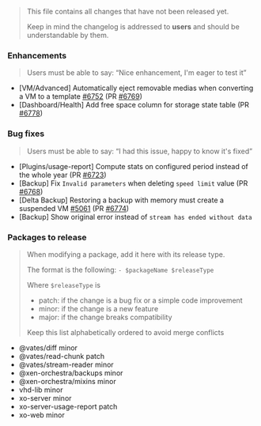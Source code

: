 > This file contains all changes that have not been released yet.
>
> Keep in mind the changelog is addressed to **users** and should be
> understandable by them.

### Enhancements

> Users must be able to say: “Nice enhancement, I'm eager to test it”

- [VM/Advanced] Automatically eject removable medias when converting a VM to a template [#6752](https://github.com/vatesfr/xen-orchestra/issues/6752) (PR [#6769](https://github.com/vatesfr/xen-orchestra/pull/6769))
- [Dashboard/Health] Add free space column for storage state table (PR [#6778](https://github.com/vatesfr/xen-orchestra/pull/6778))

### Bug fixes

> Users must be able to say: “I had this issue, happy to know it's fixed”

- [Plugins/usage-report] Compute stats on configured period instead of the whole year (PR [#6723](https://github.com/vatesfr/xen-orchestra/pull/6723))
- [Backup] Fix `Invalid parameters` when deleting `speed limit` value (PR [#6768](https://github.com/vatesfr/xen-orchestra/pull/6768))
- [Delta Backup] Restoring a backup with memory must create a suspended VM [#5061](https://github.com/vatesfr/xen-orchestra/issues/5061) (PR [#6774](https://github.com/vatesfr/xen-orchestra/pull/6774))
- [Backup] Show original error instead of `stream has ended without data`

### Packages to release

> When modifying a package, add it here with its release type.
>
> The format is the following: `- $packageName $releaseType`
>
> Where `$releaseType` is
>
> - patch: if the change is a bug fix or a simple code improvement
> - minor: if the change is a new feature
> - major: if the change breaks compatibility
>
> Keep this list alphabetically ordered to avoid merge conflicts

<!--packages-start-->

- @vates/diff minor
- @vates/read-chunk patch
- @vates/stream-reader minor
- @xen-orchestra/backups minor
- @xen-orchestra/mixins minor
- vhd-lib minor
- xo-server minor
- xo-server-usage-report patch
- xo-web minor

<!--packages-end-->

